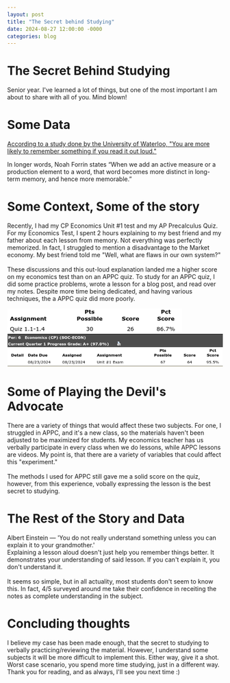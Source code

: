 ```yaml
---
layout: post
title: "The Secret behind Studying"
date: 2024-08-27 12:00:00 -0000
categories: blog
---
```

# The Secret Behind Studying

Senior year. I've learned a lot of things, but one of the most important I am about to share with all of you. Mind blown!
<br>
# Some Data
<a href="https://uwaterloo.ca/news/news/study-finds-reading-information-aloud-yourself-improves"> According to a study done by the University of Waterloo, "You are more likely to remember something if you read it out loud." </a>

In longer words, Noah Forrin states “When we add an active measure or a production element to a word, that word becomes more distinct in long-term memory, and hence more memorable.”

# Some Context, Some of the story
Recently, I had my CP Economics Unit #1 test and my AP Precalculus Quiz. For my Economics Test, I spent 2 hours explaining to my best friend and my father about each lesson from memory.
Not everything was perfectly memorized. In fact, I struggled to mention a disadvantage to the Market economy. My best friend told me "Well, what are flaws in our own system?"
<br><br>
These discussions and this out-loud explanation landed me a higher score on my economics test than on an APPC quiz.
To study for an APPC quiz, I did some practice problems, wrote a lesson for a blog post, and read over my notes. Despite more time being dedicated, and having various techniques, the a
APPC quiz did more poorly.

!["APPC Quiz"](https://github.com/CaptainSapphire/PH-s-Blog/blob/main/assets/August%202024/Screenshot%202024-08-27%201.55.46%20PM.png?raw=true)
!["Economics Test"](https://github.com/CaptainSapphire/PH-s-Blog/blob/main/assets/August%202024/Screenshot%202024-08-27%201.56.00%20PM.png?raw=true)

# Some of Playing the Devil's Advocate
There are a variety of things that would affect these two subjects. For one, I struggled in APPC, and it's a new class, so the materials haven't been adjusted to be maximized for students.
My economics teacher has us verbally participate in every class when we do lessons, while APPC lessons are videos. My point is, that there are a variety of variables that could affect this "experiment." <br><br>
The methods I used for APPC still gave me a solid score on the quiz, however, from this experience, vobally expressing the lesson is the best secret to studying. <br>

# The Rest of the Story and Data
Albert Einstein — 'You do not really understand something unless you can explain it to your grandmother.'
<br>
Explaining a lesson aloud doesn't just help you remember things better. It demonstrates your understanding of said lesson. If you can't explain it, you don't understand it. 
<br><br>
It seems so simple, but in all actuality, most students don't seem to know this. In fact, 4/5 surveyed around me take their confidence in receiting the notes as complete understanding in the subject. 

# Concluding thoughts
I believe my case has been made enough, that the secret to studying to verbally practicing/reviewing the material. However, I understand some subjects it will be more difficult to implement this. Either way, give it a shot. Worst case scenario, you spend more time studying, just in a different way. Thank you for reading, and as always, I'll see you next time :)
